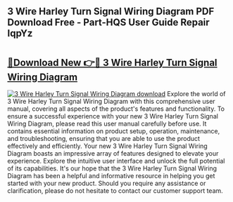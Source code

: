 ## 3 Wire Harley Turn Signal Wiring Diagram PDF Download Free - Part-HQS User Guide Repair IqpYz

# <h2><a href="http://dfkpv8.blite.top/?on=3+Wire+Harley+Turn+Signal+Wiring+Diagram">🔗Download New 👉🔴 3 Wire Harley Turn Signal Wiring Diagram</a></h2>

[![3 Wire Harley Turn Signal Wiring Diagram download](https://i.imgur.com/lujVjoI.png)](http://dfkpv8.blite.top/?on=3+Wire+Harley+Turn+Signal+Wiring+Diagram)
Explore the world of 3 Wire Harley Turn Signal Wiring Diagram with this comprehensive user manual, covering all aspects of the product's features and functionality. To ensure a successful experience with your new 3 Wire Harley Turn Signal Wiring Diagram, please read this user manual carefully before use. It contains essential information on product setup, operation, maintenance, and troubleshooting, ensuring that you are able to use the product effectively and efficiently. Your new 3 Wire Harley Turn Signal Wiring Diagram boasts an impressive array of features designed to elevate your experience. Explore the intuitive user interface and unlock the full potential of its capabilities. It's our hope that the 3 Wire Harley Turn Signal Wiring Diagram has been a helpful and informative resource in helping you get started with your new product. Should you require any assistance or clarification, please do not hesitate to contact our customer support team.
